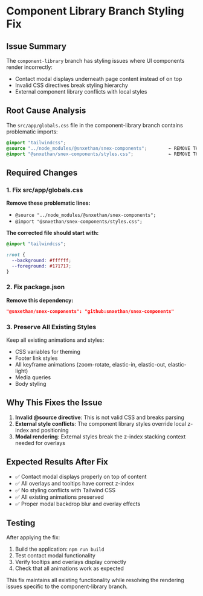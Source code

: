 # Component Library Branch Styling Fix

## Issue Summary
The `component-library` branch has styling issues where UI components render incorrectly:
- Contact modal displays underneath page content instead of on top
- Invalid CSS directives break styling hierarchy
- External component library conflicts with local styles

## Root Cause Analysis
The `src/app/globals.css` file in the component-library branch contains problematic imports:

```css
@import "tailwindcss";
@source "../node_modules/@snxethan/snex-components";        ← REMOVE THIS
@import "@snxethan/snex-components/styles.css";             ← REMOVE THIS
```

## Required Changes

### 1. Fix src/app/globals.css
**Remove these problematic lines:**
- `@source "../node_modules/@snxethan/snex-components";`
- `@import "@snxethan/snex-components/styles.css";`

**The corrected file should start with:**
```css
@import "tailwindcss";

:root {
  --background: #ffffff;
  --foreground: #171717;
}
```

### 2. Fix package.json
**Remove this dependency:**
```json
"@snxethan/snex-components": "github:snxethan/snex-components"
```

### 3. Preserve All Existing Styles
Keep all existing animations and styles:
- CSS variables for theming
- Footer link styles
- All keyframe animations (zoom-rotate, elastic-in, elastic-out, elastic-light)
- Media queries
- Body styling

## Why This Fixes the Issue

1. **Invalid @source directive**: This is not valid CSS and breaks parsing
2. **External style conflicts**: The component library styles override local z-index and positioning
3. **Modal rendering**: External styles break the z-index stacking context needed for overlays

## Expected Results After Fix
- ✅ Contact modal displays properly on top of content
- ✅ All overlays and tooltips have correct z-index
- ✅ No styling conflicts with Tailwind CSS
- ✅ All existing animations preserved
- ✅ Proper modal backdrop blur and overlay effects

## Testing
After applying the fix:
1. Build the application: `npm run build`
2. Test contact modal functionality
3. Verify tooltips and overlays display correctly
4. Check that all animations work as expected

This fix maintains all existing functionality while resolving the rendering issues specific to the component-library branch.